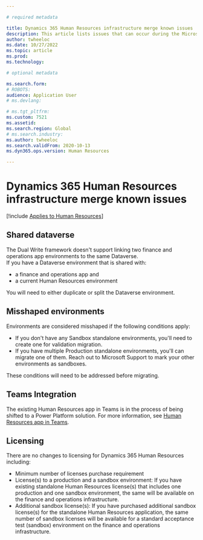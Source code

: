 ```yaml
---

# required metadata

title: Dynamics 365 Human Resources infrastructure merge known issues
description: This article lists issues that can occur during the Microsoft Dynamics 365 Human Resources infrastructure merge.
author: twheeloc
ms.date: 10/27/2022
ms.topic: article
ms.prod: 
ms.technology: 

# optional metadata

ms.search.form: 
# ROBOTS: 
audience: Application User
# ms.devlang: 

# ms.tgt_pltfrm: 
ms.custom: 7521
ms.assetid: 
ms.search.region: Global
# ms.search.industry: 
ms.author: twheeloc
ms.search.validFrom: 2020-10-13
ms.dyn365.ops.version: Human Resources

---
```

# Dynamics 365 Human Resources infrastructure merge known issues

[!include [Applies to Human Resources](../includes/applies-to-hr.md)]

## Shared dataverse

The Dual Write framework doesn't support linking two finance and operations app environments to the same Dataverse.  
If you have a Dataverse environment that is shared with: 
 - a finance and operations app 
 and
 - a current Human Resources environment
 
 You will need to either duplicate or split the Dataverse environment.   

## Misshaped environments 

Environments are considered misshaped if the following conditions apply:    

 - If you don't have any Sandbox standalone environments, you'll need to create one for validation migration. 
 - If you have multiple Production standalone environments, you'll can migrate one of them. Reach out to Microsoft Support to mark your other environments as sandboxes. 

These conditions will need to be addressed before migrating.

## Teams Integration 

The existing Human Resources app in Teams is in the process of being shifted to a Power Platform solution. For more information, see [Human Resources app in Teams](hr-admin-teams-leave-app.md).  

## Licensing  

There are no changes to licensing for Dynamics 365 Human Resources including:  

 - Minimum number of licenses purchase requirement  
 - License(s) to a production and a sandbox environment: If you have existing standalone Human Resources license(s) that includes one production and one sandbox 
 environment, the same will be available on the finance and operations infrastructure. 
 - Additional sandbox license(s): If you have purchased additional sandbox license(s) for the standalone Human Resources application, the same number of sandbox licenses will be available for a standard acceptance test (sandbox) environment on the finance and operations infrastructure.  
